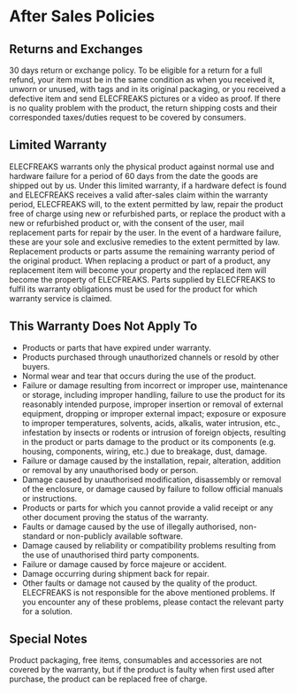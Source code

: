 ﻿---
sidebar_position: 2
sidebar_label: After Sales Policies 
---

# After Sales Policies 

## Returns and Exchanges

30 days return or exchange policy. To be eligible for a return for a full refund, your item must be in the same condition as when you received it, unworn or unused, with tags and in its original packaging, or you received a defective item and send ELECFREAKS pictures or a video as proof.
If there is no quality problem with the product, the return shipping costs and their corresponded taxes/duties request to be covered by consumers.

## Limited Warranty

ELECFREAKS warrants only the physical product against normal use and hardware failure for a period of 60 days from the date the goods are shipped out by us.
Under this limited warranty, if a hardware defect is found and ELECFREAKS receives a valid after-sales claim within the warranty period, ELECFREAKS will, to the extent permitted by law, repair the product free of charge using new or refurbished parts, or replace the product with a new or refurbished product or, with the consent of the user, mail replacement parts for repair by the user. In the event of a hardware failure, these are your sole and exclusive remedies to the extent permitted by law.
Replacement products or parts assume the remaining warranty period of the original product.
When replacing a product or part of a product, any replacement item will become your property and the replaced item will become the property of ELECFREAKS.
Parts supplied by ELECFREAKS to fulfil its warranty obligations must be used for the product for which warranty service is claimed.

## This Warranty Does Not Apply To
- Products or parts that have expired under warranty.
- Products purchased through unauthorized channels or resold by other buyers.
- Normal wear and tear that occurs during the use of the product.
- Failure or damage resulting from incorrect or improper use, maintenance or storage, including improper handling, failure to use the product for its reasonably intended purpose, improper insertion or removal of external equipment, dropping or improper external impact; exposure or exposure to improper temperatures, solvents, acids, alkalis, water intrusion, etc., infestation by insects or rodents or intrusion of foreign objects, resulting in the product or parts damage to the product or its components (e.g. housing, components, wiring, etc.) due to breakage, dust, damage.
- Failure or damage caused by the installation, repair, alteration, addition or removal by any unauthorised body or person.
- Damage caused by unauthorised modification, disassembly or removal of the enclosure, or damage caused by failure to follow official manuals or instructions.
- Products or parts for which you cannot provide a valid receipt or any other document proving the status of the warranty.
- Faults or damage caused by the use of illegally authorised, non-standard or non-publicly available software.
- Damage caused by reliability or compatibility problems resulting from the use of unauthorised third party components.
- Failure or damage caused by force majeure or accident.
- Damage occurring during shipment back for repair.
- Other faults or damage not caused by the quality of the product.
ELECFREAKS is not responsible for the above mentioned problems. If you encounter any of these problems, please contact the relevant party for a solution.

## Special Notes

Product packaging, free items, consumables and accessories are not covered by the warranty, but if the product is faulty when first used after purchase, the product can be replaced free of charge.
